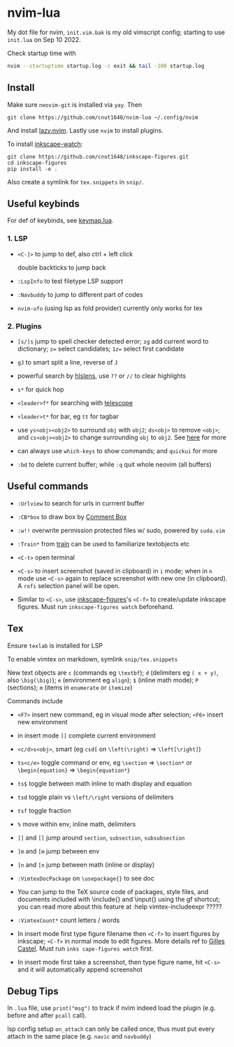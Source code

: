# nvim-lua

My dot file for nvim, `init.vim.bak` is my old vimscript config; starting to use `init.lua` on Sep 10 2022.

Check startup time with
```bash
nvim --startuptime startup.log -c exit && tail -100 startup.log
```

## Install

Make sure `neovim-git` is installed via `yay`. Then
```shell
git clone https://github.com/cnut1648/nvim-lua ~/.config/nvim
```

And install [lazy.nvim](https://github.com/folke/lazy.nvim#-installation).
Lastly use `nvim` to install plugins.

To install [inkscape-watch](https://github.com/cnut1648/inkscape-figures):
```shell
git clone https://github.com/cnut1648/inkscape-figures.git
cd inkscape-figures
pip install -e .
```

Also create a symlink for `tex.snippets` in `snip/`.

## Useful keybinds

For def of keybinds, see [keymap.lua](lua/core/keymaps.lua).

### 1. LSP

- `<C-]>` to jump to def, also ctrl + left click

  double backticks to jump back

- `:LspInfo` to test filetype LSP support

- `:Navbuddy` to jump to different part of codes

- `nvim-ufo` (using lsp as fold provider) currently only works for tex
### 2. Plugins

- `[s/]s` jump to spell checker detected error; `zg` add current word to dictionary; `z=` select candidates; `1z=` select first candidate

- `gJ` to smart split a line, reverse of `J`

- powerful search by [hlslens](https://github.com/kevinhwang91/nvim-hlslens), use `??` or `//` to clear highlights

- `s*` for quick hop

- `<leader>f*` for searching with [telescope](https://github.com/nvim-telescope/telescope.nvim#pickers)

- `<leader>t*` for bar, eg `tt` for tagbar

- use `ys<obj><obj2>` to surround `obj` with `obj2`; `ds<obj>` to remove `<obj>`; and `cs<obj><obj2>` to change surrounding `obj` to `obj2`. See [here](https://github.com/kylechui/nvim-surround#rocket-usage) for more

- can always use `which-keys` to show commands; and `quickui` for more

- `:bd` to delete current buffer; while `:q` quit whole neovim (all buffers)

## Useful commands

- `:Urlview` to search for urls in currrent buffer

- `:CB*box` to draw box by [Comment Box](https://github.com/LudoPinelli/comment-box.nvim)

- `:w!!` overwrite permission protected files w/ sudo, powered by `suda.vim`

- `:Train*` from [train](https://github.com/tjdevries/train.nvim) can be used to familiarize textobjects etc

- `<C-t>` open terminal

- `<C-s>` to insert screenshot (saved in clipboard) in `i` mode; when in `n` mode use `<C-s>` again to replace screenshot with new one (in clipboard). A `rofi` selection panel will be open.

- Similar to `<C-s>`, use [inkscape-figures](https://github.com/cnut1648/inkscape-figures)'s `<C-f>` to create/update inkscape figures. Must run `inkscape-figures watch` beforehand.

## Tex

Ensure `texlab` is installed for LSP

To enable vimtex on markdown, symlink `snip/tex.snippets`

New text objects are `c` (commands eg `\textbf`); `d` (delimiters eg `( x + y)`, also `\big(\big)`); `e` (environment eg `align`); `$` (inline math mode); `P` (sections); `m` (items in `enumerate` or `itemize`)

Commands include

- `<F7>` insert new command, eg in visual mode after selection; `<F6>` insert new environment

- in insert mode `]]` complete current environment

- `<c/d>s<obj>`, smart (eg `csd[` on `\left(\right)` => `\left[\right]`)

- `ts<c/e>` toggle command or env, eg `\section` => `\section*` or `\begin{equation}` => `\begin{equation*}`

- `ts$` toggle between math inline to math display and equation

- `tsd` toggle plain vs `\left/\right` versions of delimiters

- `tsf` toggle fraction

- `%` move within env, inline math, delimiters

- `]]` and `[[` jump around `section`, `subsection`, `subsubsection`

- `]m` and `[m` jump between env

- `]n` and `[n` jump between math (inline or display)

- `:VimtexDocPackage` on `\usepackage{}` to see doc

- You can jump to the TeX source code of packages, style files, and documents included with \include{} and \input{} using the gf shortcut; you can read more about this feature at :help vimtex-includeexpr ?????

- `:VimtexCount*` count letters / words

- In insert mode first type figure filename then `<C-f>` to insert figures by inkscape; `<C-f>` in normal mode to edit figures. More details ref to [Gilles Castel](https://github.com/gillescastel/inkscape-figures). Must run `inks cape-figures watch` first.

- In insert mode first take a screenshot, then type figure name, hit `<C-s>` and it will automatically append screenshot

## Debug Tips

In `.lua` file, use `print("msg")` to track if nvim indeed load the plugin (e.g. before and after `pcall` call).

lsp config setup `on_attach` can only be called once, thus must put every attach in the same place (e.g. `navic` and `navbuddy`)
